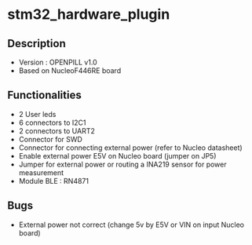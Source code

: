 # stm32_hardware_plugin
## Description
- Version : OPENPILL v1.0
- Based on NucleoF446RE board
## Functionalities
- 2 User leds
- 6 connectors to I2C1
- 2 connectors to UART2
- Connector for SWD
- Connector for connecting external power (refer to Nucleo datasheet)
- Enable external power E5V on Nucleo board (jumper on JP5)
- Jumper for external power or routing a INA219 sensor for power measurement
- Module BLE : RN4871
## Bugs
- External power not correct (change 5v by E5V or VIN on input Nucleo board)

